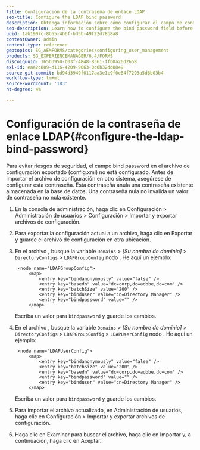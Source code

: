 ```yaml
---
title: Configuración de la contraseña de enlace LDAP
seo-title: Configure the LDAP bind password
description: Obtenga información sobre cómo configurar el campo de contraseña de enlace antes de importar el archivo de configuración en otro sistema.
seo-description: Learn how to configure the bind password field before you import the configuration file into another system.
uuid: 1ab1907c-8b55-4b6f-bd5b-49f22d78b8a8
contentOwner: admin
content-type: reference
geptopics: SG_AEMFORMS/categories/configuring_user_management
products: SG_EXPERIENCEMANAGER/6.4/FORMS
discoiquuid: 165b3950-b03f-4848-8361-ffb0a26d2658
exl-id: eaa2c889-d116-4209-9063-0c0b32dd8849
source-git-commit: bd94d3949f0117aa3e1c9f0e84f7293a5d6b03b4
workflow-type: tm+mt
source-wordcount: '183'
ht-degree: 4%

---
```


# Configuración de la contraseña de enlace LDAP{#configure-the-ldap-bind-password}

Para evitar riesgos de seguridad, el campo bind password en el archivo de configuración exportado (config.xml) no está configurado. Antes de importar el archivo de configuración en otro sistema, asegúrese de configurar esta contraseña. Esta contraseña anula una contraseña existente almacenada en la base de datos. Una contraseña nula no invalida un valor de contraseña no nula existente.

1. En la consola de administración, haga clic en Configuración > Administración de usuarios > Configuración > Importar y exportar archivos de configuración.
1. Para exportar la configuración actual a un archivo, haga clic en Exportar y guarde el archivo de configuración en otra ubicación.
1. En el archivo , busque la variable `Domains` > *[Su nombre de dominio]* > `DirectoryConfigs` > `LDAPGroupConfig` nodo . He aquí un ejemplo:

   ```as3
    <node name="LDAPGroupConfig"> 
        <map> 
            <entry key="bindanonymously" value="false" />  
            <entry key="basedn" value="dc=corp,dc=adobe,dc=com" />  
            <entry key="batchSize" value="200" />  
            <entry key="binduser" value="cn=Directory Manager" />  
            <entry key="bindpassword" value="" /> 
        </map>
   ```

   Escriba un valor para `bindpassword` y guarde los cambios.

1. En el archivo , busque la variable `Domains` > *[Su nombre de dominio]* > `DirectoryConfigs` > `LDAPGroupConfig` > `LDAPUserConfig` nodo . He aquí un ejemplo:

   ```as3
    <node name="LDAPUserConfig"> 
        <map> 
            <entry key="bindanonymously" value="false" />  
            <entry key="batchSize" value="200" />  
            <entry key="basedn" value="dc=corp,dc=adobe,dc=com" />  
            <entry key="bindpassword" value="" /> 
            <entry key="binduser" value="cn=Directory Manager" />  
        </map>
   ```

   Escriba un valor para `bindpassword` y guarde los cambios.

1. Para importar el archivo actualizado, en Administración de usuarios, haga clic en Configuración > Importar y exportar archivos de configuración.
1. Haga clic en Examinar para buscar el archivo, haga clic en Importar y, a continuación, haga clic en Aceptar.
